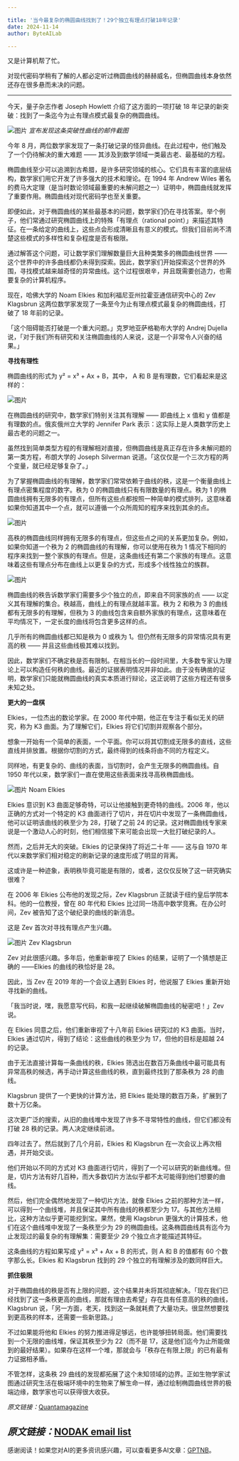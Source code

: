 ```yaml
---

title: '当今最复杂的椭圆曲线找到了！29个独立有理点打破18年记录'
date: 2024-11-14
author: ByteAILab

---
```


又是计算机帮了忙。

对现代密码学稍有了解的人都必定听过椭圆曲线的赫赫威名，但椭圆曲线本身依然还存在很多悬而未决的问题。

---
今天，量子杂志作者 Joseph Howlett 介绍了这方面的一项打破 18 年记录的新突破：找到了一条迄今为止有理点模式最复杂的椭圆曲线。

![图片](https://image.jiqizhixin.com/uploads/editor/d5ad607f-d18f-4de4-8b92-3d51b2314d23/640.png)
*宣布发现这条突破性曲线的邮件截图*

今年 8 月，两位数学家发现了一条打破记录的怪异曲线。在此过程中，他们触及了一个仍待解决的重大难题 —— 其涉及到数学领域一类最古老、最基础的方程。

椭圆曲线至少可以追溯到古希腊，是许多研究领域的核心。它们具有丰富的底层结构，数学家们用它开发了许多强大的技术和理论。在 1994 年 Andrew Wiles 著名的费马大定理（是当时数论领域最重要的未解问题之一）证明中，椭圆曲线就发挥了重要作用。椭圆曲线对现代密码学也至关重要。

即便如此，对于椭圆曲线的某些最基本的问题，数学家们仍在寻找答案。举个例子，他们常通过研究椭圆曲线上的特殊「有理点（rational point）」来描述其特征。在一条给定的曲线上，这些点会形成清晰且有意义的模式。但我们目前尚不清楚这些模式的多样性和复杂程度是否有极限。

通过解答这个问题，可让数学家们理解数量巨大且种类繁多的椭圆曲线世界 —— 这个世界中的许多曲线都仍未得到探索。因此，数学家们开始探索这个世界的外围，寻找模式越来越奇怪的异常曲线。这个过程很艰辛，并且既需要创造力，也需要复杂的计算机程序。

现在，哈佛大学的 Noam Elkies 和加利福尼亚州拉霍亚通信研究中心的 Zev Klagsbrun 这两位数学家发现了一条至今为止有理点模式最复杂的椭圆曲线，打破了 18 年前的记录。

「这个阻碍能否打破是一个重大问题。」克罗地亚萨格勒布大学的 Andrej Dujella 说，「对于我们所有研究和关注椭圆曲线的人来说，这是一个非常令人兴奋的结果。」

**寻找有理性**

椭圆曲线的形式为  y² = x³ + Ax + B，其中， A 和 B 是有理数，它们看起来是这样的：

![图片](https://image.jiqizhixin.com/uploads/editor/bca1aef4-1134-49da-a09c-d532a0f82898/640.png)

在椭圆曲线的研究中，数学家们特别关注其有理解 —— 即曲线上 x 值和 y 值都是有理数的点。俄亥俄州立大学的 Jennifer Park 表示：这实际上是人类数学历史上最古老的问题之一。

虽然找到简单类型方程的有理解相对直接，但椭圆曲线是真正存在许多未解问题的第一类方程，布朗大学的 Joseph Silverman 说道。「这仅仅是一个三次方程的两个变量，就已经足够复杂了。」

为了掌握椭圆曲线的有理解，数学家们常常依赖于曲线的秩，这是一个衡量曲线上有理点密集程度的数字。秩为 0 的椭圆曲线只有有限数量的有理点。秩为 1 的椭圆曲线拥有无限多的有理点，但所有这些点都按照一种简单的模式排列，这意味着如果你知道其中一个点，就可以遵循一个众所周知的程序来找到其余的点。

![图片](https://image.jiqizhixin.com/uploads/editor/0aa3f6da-2dd6-48d9-bf7d-75de918da4e4/640.png)

高秩的椭圆曲线同样拥有无限多的有理点，但这些点之间的关系更加复杂。例如，如果你知道一个秩为 2 的椭圆曲线的有理解，你可以使用在秩为 1 情况下相同的程序来找到一整个家族的有理点。但是，这条曲线还有第二个家族的有理点。这意味着这些有理点分布在曲线上以更复杂的方式，形成多个线性独立的族群。

![图片](https://image.jiqizhixin.com/uploads/editor/71b97846-7a1a-40e8-af41-ea52d09f8bdb/640.png)

椭圆曲线的秩告诉数学家们需要多少个独立的点，即来自不同家族的点 —— 以定义其有理解的集合。秩越高，曲线上的有理点就越丰富。秩为 2 和秩为 3 的曲线都有无限多的有理解，但秩为 3 的曲线包含来自额外家族的有理点，这意味着在平均情况下，一定长度的曲线将包含更多这样的点。

几乎所有的椭圆曲线都已知是秩为 0 或秩为 1。但仍然有无限多的异常情况具有更高的秩 —— 并且这些曲线极其难以找到。

因此，数学家们不确定秩是否有限制。在相当长的一段时间里，大多数专家认为理论上可以构造任何秩的曲线。最近的证据表明情况并非如此。由于没有确凿的证明，数学家们只能就椭圆曲线的真实本质进行辩论，这正说明了这些方程还有很多未知之处。

**更大的一盘棋**

Elkies，一位杰出的数论学家。在 2000 年代中期，他正在专注于看似无关的研究，称为 K3 曲面。为了理解它们，Elkies 将它们切割并观察各个部分。

想象一开始有一个简单的表面，一个平面。你可以将其切割成无限多的直线，这些直线并排放置。根据你切割的方式，最终得到的线条将由不同的方程定义。

同样地，有更复杂的、曲线的表面，当切割时，会产生无限多的椭圆曲线。自 1950 年代以来，数学家们一直在使用这些表面来找寻高秩椭圆曲线。

![图片](https://image.jiqizhixin.com/uploads/editor/dc081eeb-1054-4c20-bf49-5f66028326b5/640.png)
Noam Elkies

Elkies 意识到 K3 曲面足够奇特，可以让他接触到更奇特的曲线。2006 年，他以正确的方式对一个特定的 K3 曲面进行了切片，并在切片中发现了一条椭圆曲线，他可以证明该曲线的秩至少为 28，打破了之前 24 的记录。这对椭圆曲线专家来说是一个激动人心的时刻，他们相信接下来可能会出现一大批打破纪录的人。

然而，之后并无大的突破。Elkies 的记录保持了将近二十年 —— 这与自 1970 年代以来数学家们相对稳定的刷新记录的速度形成了明显的背离。

这或许是一种迹象，表明秩毕竟可能是有限的，或者，这仅仅反映了这一研究确实很难？

在 2006 年 Elkies 公布他的发现之际，Zev Klagsbrun 正就读于纽约皇后学院本科。他的一位教授，曾在 80 年代和 Elkies 比过同一场高中数学竞赛。在办公时间，Zev 被告知了这个破纪录的曲线的新消息。

这是 Zev 首次对寻找有理点产生兴趣。

![图片](https://image.jiqizhixin.com/uploads/editor/02a15cd6-2bf8-4f55-a580-0f97ff3c33db/640.png)
Zev Klagsbrun

Zev 对此很感兴趣。多年后，他重新审视了 Elkies 的结果，证明了一个猜想是正确的 ——Elkies 的曲线的秩恰好是 28。

因此，当 Zev 在 2019 年的一个会议上遇到 Elkies 时，他说服了 Elkies 重新开始寻找新的曲线。

「我当时说，嘿，我愿意写代码，和我一起继续破解椭圆曲线的秘密吧！」Zev 说。

在 Elkies 同意之后，他们重新审视了十八年前 Elkies 研究过的 K3 曲面。当时，Elkies 通过切片，得到了结论：这些曲线的秩至少为 17，但他的目标是超越 24 的记录。

由于无法直接计算每一条曲线的秩，Elkies 筛选出在数百万条曲线中最可能具有异常高秩的候选，再手动计算这些曲线的秩，直到最终找到了那条秩为 28 的曲线。

Klagsbrun 提供了一个更快的计算方法，把 Elkies 能处理的数百万条，扩展到了数十万亿条。

这次更广泛的搜索，从旧的曲线堆中发现了许多不寻常特性的曲线，但它们都没有打破 28 秩的记录。两人决定继续前进。

四年过去了。然后就到了几个月前，Elkies 和 Klagsbrun 在一次会议上再次相遇，并开始交谈。

他们开始以不同的方式对 K3 曲面进行切片，得到了一个可以研究的新曲线堆。但是，切片方法有好几百种，而大多数切片方法似乎都不太可能得到他们想要的曲线。

然后，他们完全偶然地发现了一种切片方法，就像 Elkies 之前的那种方法一样，可以得到一个曲线堆，并且保证其中所有曲线的秩都至少为 17。与其他方法相比，这种方法似乎更可能挖到宝。果然，使用 Klagsbrun 更强大的计算技术，他们在这个曲线堆中发现了一条秩至少为 29 的椭圆曲线。这条椭圆曲线具有迄今为止发现过的最复杂的有理解集：需要至少 29 个独立点才能描述其特征。

这条曲线的方程如果写成 y² = x³ + Ax + B 的形式，则 A 和 B 的值都有 60 个数字那么长。Elkies 和 Klagsbrun 找到的 29 个独立的有理解涉及的数同样巨大。

**抓住极限**

对于椭圆曲线的秩是否有上限的问题，这个结果并未将其彻底解决。「现在我们已经找到了这一条秩更高的曲线，那就有理由去希望」存在具有任意高的秩的曲线，Klagsbrun 说，「另一方面，老天，找到这一条就耗费了大量功夫。很显然想要找到更高秩的样本，还需要一些新思路。」

不过如果能将他和 Elkies 的努力推进得足够远，也许能够扭转局面。他们需要找到一个无限的曲线堆，保证其秩至少为 22（而不是 17，这是他们迄今为止所能做到的最好结果）。如果存在这样一个堆，那就会与「秩存在有限上限」的已有最有力证据相矛盾。

不管怎样，这条秩 29 曲线的发现都拓展了这个未知领域的边界。正如生物学家试图通过研究生活在极端环境中的生物来了解生命一样，通过绘制椭圆曲线世界的极端边缘，数学家也可以获得很大收获。

*原文链接：*[Quantamagazine](https://www.quantamagazine.org/new-elliptic-curve-breaks-18-year-old-record-20241111/)

*原文链接：*[NODAK email list](https://listserv.nodak.edu/cgi-bin/wa.exe?A2=NMBRTHRY;b9d018b1.2409&FT=&P=&H=&S=b)
---
感谢阅读！如果您对AI的更多资讯感兴趣，可以查看更多AI文章：[GPTNB](https://gptnb.com)。
